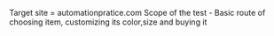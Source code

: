 Target site =  automationpratice.com
Scope of the test - Basic route of choosing item, customizing its color,size and buying it
